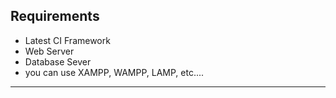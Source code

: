 ## Requirements
* Latest CI Framework
* Web Server
* Database Sever
* you can use XAMPP, WAMPP, LAMP, etc....
------
